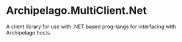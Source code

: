 # Archipelago.MultiClient.Net
A client library for use with .NET based prog-langs for interfacing with Archipelago hosts.
